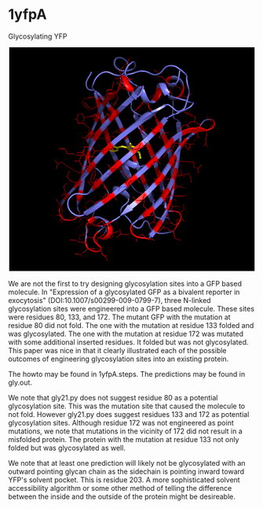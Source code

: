# 1yfpA
Glycosylating YFP

<p align="center">
  <img src="1yfpA.png" width="500"/>
</p>

We are not the first to try designing glycosylation sites into a GFP based molecule. In "Expression of a glycosylated GFP as a bivalent reporter in exocytosis" (DOI:10.1007/s00299-009-0799-7), three N-linked glycosylation sites were engineered into a GFP based molecule. These sites were residues 80, 133, and 172. The mutant GFP with the mutation at residue 80 did not fold. The one with the mutation at residue 133 folded and was glycosylated. The one with the mutation at residue 172 was mutated with some additional inserted residues. It folded but was not glycosylated. This paper was nice in that it clearly illustrated each of the possible outcomes of engineering glycosylation sites into an existing protein.

The howto may be found in 1yfpA.steps. The predictions may be found in gly.out.

We note that gly21.py does not suggest residue 80 as a potential glycosylation site. This was the mutation site that caused the molecule to not fold. However gly21.py does suggest residues 133 and 172 as potential glycosylation sites. Although residue 172 was not engineered as point mutations, we note that mutations in the vicinity of 172 did not result in a misfolded protein. The protein with the mutation at residue 133 not only folded but was glycosylated as well.

We note that at least one prediction will likely not be glycosylated with an outward pointing glycan chain as the sidechain is pointing inward toward YFP's solvent pocket. This is residue 203. A more sophisticated solvent accessibility algorithm or some other method of telling the difference between the inside and the outside of the protein might be desireable.

